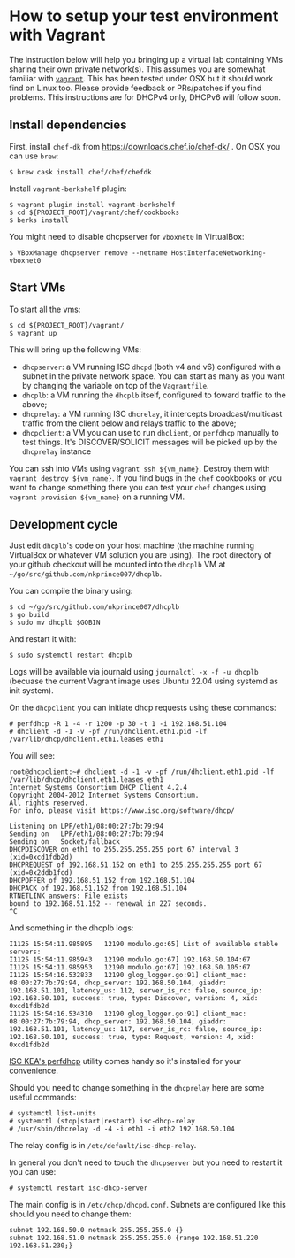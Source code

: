 # How to setup your test environment with Vagrant

The instruction below will help you bringing up a virtual lab containing VMs
sharing their own private network(s).
This assumes you are somewhat familiar with
[`vagrant`](https://www.vagrantup.com/).
This has been tested under OSX but it should work find on Linux too.
Please provide feedback or PRs/patches if you find problems.
This instructions are for DHCPv4 only, DHCPv6 will follow soon.

## Install dependencies

First, install `chef-dk` from https://downloads.chef.io/chef-dk/ .
On OSX you can use `brew`:

```
$ brew cask install chef/chef/chefdk
```

Install `vagrant-berkshelf` plugin:

```
$ vagrant plugin install vagrant-berkshelf
$ cd ${PROJECT_ROOT}/vagrant/chef/cookbooks
$ berks install
```

You might need to disable dhcpserver for `vboxnet0` in VirtualBox:

```
$ VBoxManage dhcpserver remove --netname HostInterfaceNetworking-vboxnet0
```

## Start VMs

To start all the vms:

```
$ cd ${PROJECT_ROOT}/vagrant/
$ vagrant up
```

This will bring up the following VMs:

* `dhcpserver`: a VM running ISC `dhcpd` (both v4 and v6) configured with a
  subnet in the private network space. You can start as many as you want by
  changing the variable on top of the `Vagrantfile`.
* `dhcplb`: a VM running the `dhcplb` itself, configured to foward traffic to
  the above;
* `dhcprelay`: a VM running ISC `dhcrelay`, it intercepts broadcast/multicast
  traffic from the client below and relays traffic to the above;
* `dhcpclient`: a VM you can use to run `dhclient`, or `perfdhcp` manually to
  test things. It's DISCOVER/SOLICIT messages will be picked up by the
  `dhcprelay` instance

You can ssh into VMs using `vagrant ssh ${vm_name}`. Destroy them with 
`vagrant destroy ${vm_name}`. If you find bugs in the `chef` cookbooks or you
want to change something there you can test your `chef` changes using 
`vagrant provision ${vm_name}` on a running VM.

## Development cycle

Just edit `dhcplb`'s code on your host machine (the machine running VirtualBox
or whatever VM solution you are using). The root directory of your github
checkout will be mounted into the `dhcplb` VM at
`~/go/src/github.com/nkprince007/dhcplb`.

You can compile the binary using:

```
$ cd ~/go/src/github.com/nkprince007/dhcplb
$ go build
$ sudo mv dhcplb $GOBIN
```

And restart it with:

```
$ sudo systemctl restart dhcplb
```

Logs will be available via journald using `journalctl -x -f -u dhcplb` (becuase the current Vagrant image
uses Ubuntu 22.04 using systemd as init system).

On the `dhcpclient` you can initiate dhcp requests using these commands:

```
# perfdhcp -R 1 -4 -r 1200 -p 30 -t 1 -i 192.168.51.104
# dhclient -d -1 -v -pf /run/dhclient.eth1.pid -lf /var/lib/dhcp/dhclient.eth1.leases eth1
```

You will see:

```
root@dhcpclient:~# dhclient -d -1 -v -pf /run/dhclient.eth1.pid -lf /var/lib/dhcp/dhclient.eth1.leases eth1
Internet Systems Consortium DHCP Client 4.2.4
Copyright 2004-2012 Internet Systems Consortium.
All rights reserved.
For info, please visit https://www.isc.org/software/dhcp/

Listening on LPF/eth1/08:00:27:7b:79:94
Sending on   LPF/eth1/08:00:27:7b:79:94
Sending on   Socket/fallback
DHCPDISCOVER on eth1 to 255.255.255.255 port 67 interval 3 (xid=0xcd1fdb2d)
DHCPREQUEST of 192.168.51.152 on eth1 to 255.255.255.255 port 67
(xid=0x2ddb1fcd)
DHCPOFFER of 192.168.51.152 from 192.168.51.104
DHCPACK of 192.168.51.152 from 192.168.51.104
RTNETLINK answers: File exists
bound to 192.168.51.152 -- renewal in 227 seconds.
^C
```

And something in the dhcplb logs:

```
I1125 15:54:11.985895   12190 modulo.go:65] List of available stable servers:
I1125 15:54:11.985943   12190 modulo.go:67] 192.168.50.104:67
I1125 15:54:11.985953   12190 modulo.go:67] 192.168.50.105:67
I1125 15:54:16.532833   12190 glog_logger.go:91] client_mac: 08:00:27:7b:79:94, dhcp_server: 192.168.50.104, giaddr: 192.168.51.101, latency_us: 112, server_is_rc: false, source_ip: 192.168.50.101, success: true, type: Discover, version: 4, xid: 0xcd1fdb2d
I1125 15:54:16.534310   12190 glog_logger.go:91] client_mac: 08:00:27:7b:79:94, dhcp_server: 192.168.50.104, giaddr: 192.168.51.101, latency_us: 117, server_is_rc: false, source_ip: 192.168.50.101, success: true, type: Request, version: 4, xid: 0xcd1fdb2d
```

[ISC KEA's
perfdhcp](https://kea.isc.org/wiki/DhcpBenchmarking) utility comes handy so it's
installed for your convenience.

Should you need to change something in the `dhcprelay` here are some useful
commands:

```
# systemctl list-units
# systemctl (stop|start|restart) isc-dhcp-relay
# /usr/sbin/dhcrelay -d -4 -i eth1 -i eth2 192.168.50.104
```

The relay config is in `/etc/default/isc-dhcp-relay`.

In general you don't need to touch the `dhcpserver` but you need to restart it
you can use:

```
# systemctl restart isc-dhcp-server
```

The main config is in `/etc/dhcp/dhcpd.conf`.
Subnets are configured like this should you need to change them:

```
subnet 192.168.50.0 netmask 255.255.255.0 {} 
subnet 192.168.51.0 netmask 255.255.255.0 {range 192.168.51.220 192.168.51.230;}
```
